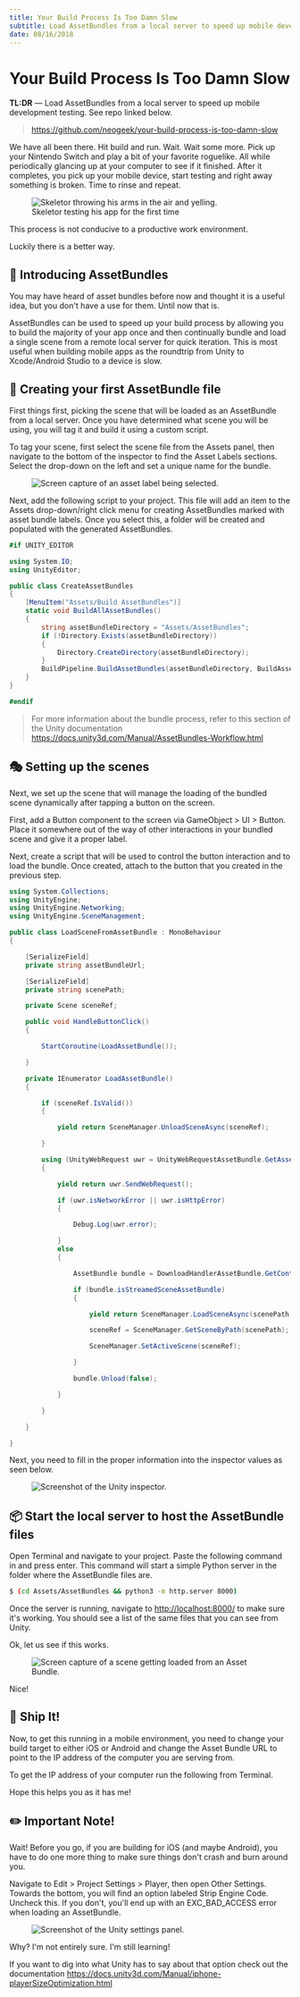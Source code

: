 ```yaml
---
title: Your Build Process Is Too Damn Slow
subtitle: Load AssetBundles from a local server to speed up mobile development testing.
date: 08/16/2018
---
```


# Your Build Process Is Too Damn Slow

**TL:DR** — Load AssetBundles from a local server to speed up mobile development testing. See repo linked below.

> <https://github.com/neogeek/your-build-process-is-too-damn-slow>

We have all been there. Hit build and run. Wait. Wait some more. Pick up your Nintendo Switch and play a bit of your favorite roguelike. All while periodically glancing up at your computer to see if it finished. After it completes, you pick up your mobile device, start testing and right away something is broken. Time to rinse and repeat.

<div class="images">
  <figure>
    <img src="https://media.giphy.com/media/v1.Y2lkPTc5MGI3NjExNXV2NjBhbmp0a2VjczF6YmVibzV2NjZkbHd3NWt0Z2k5dmdma2x1bSZlcD12MV9pbnRlcm5hbF9naWZfYnlfaWQmY3Q9Zw/5XPb0FvIqylqg/giphy.gif" alt="Skeletor throwing his arms in the air and yelling." />
    <figcaption>Skeletor testing his app for the first time</figcaption>
  </figure>
</div>

This process is not conducive to a productive work environment.

Luckily there is a better way.

## 🎉 Introducing AssetBundles

You may have heard of asset bundles before now and thought it is a useful idea, but you don't have a use for them. Until now that is.

AssetBundles can be used to speed up your build process by allowing you to build the majority of your app once and then continually bundle and load a single scene from a remote local server for quick iteration. This is most useful when building mobile apps as the roundtrip from Unity to Xcode/Android Studio to a device is slow.

## 🔨 Creating your first AssetBundle file

First things first, picking the scene that will be loaded as an AssetBundle from a local server. Once you have determined what scene you will be using, you will tag it and build it using a custom script.

To tag your scene, first select the scene file from the Assets panel, then navigate to the bottom of the inspector to find the Asset Labels sections. Select the drop-down on the left and set a unique name for the bundle.

<div class="images">
  <figure>
    <img src="/images/your-build-process-is-too-damn-slow/asset-labels.gif" alt="Screen capture of an asset label being selected." />
  </figure>
</div>

Next, add the following script to your project. This file will add an item to the Assets drop-down/right click menu for creating AssetBundles marked with asset bundle labels. Once you select this, a folder will be created and populated with the generated AssetBundles.

```csharp
#if UNITY_EDITOR

using System.IO;
using UnityEditor;

public class CreateAssetBundles
{
    [MenuItem("Assets/Build AssetBundles")]
    static void BuildAllAssetBundles()
    {
        string assetBundleDirectory = "Assets/AssetBundles";
        if (!Directory.Exists(assetBundleDirectory))
        {
            Directory.CreateDirectory(assetBundleDirectory);
        }
        BuildPipeline.BuildAssetBundles(assetBundleDirectory, BuildAssetBundleOptions.None, EditorUserBuildSettings.activeBuildTarget);
    }
}

#endif
```

> For more information about the bundle process, refer to this section of the Unity documentation <https://docs.unity3d.com/Manual/AssetBundles-Workflow.html>

## 🎭 Setting up the scenes

Next, we set up the scene that will manage the loading of the bundled scene dynamically after tapping a button on the screen.

First, add a Button component to the screen via GameObject > UI > Button. Place it somewhere out of the way of other interactions in your bundled scene and give it a proper label.

Next, create a script that will be used to control the button interaction and to load the bundle. Once created, attach to the button that you created in the previous step.

```csharp
using System.Collections;
using UnityEngine;
using UnityEngine.Networking;
using UnityEngine.SceneManagement;

public class LoadSceneFromAssetBundle : MonoBehaviour
{

    [SerializeField]
    private string assetBundleUrl;

    [SerializeField]
    private string scenePath;

    private Scene sceneRef;

    public void HandleButtonClick()
    {

        StartCoroutine(LoadAssetBundle());

    }

    private IEnumerator LoadAssetBundle()
    {

        if (sceneRef.IsValid())
        {

            yield return SceneManager.UnloadSceneAsync(sceneRef);

        }

        using (UnityWebRequest uwr = UnityWebRequestAssetBundle.GetAssetBundle(assetBundleUrl))
        {

            yield return uwr.SendWebRequest();

            if (uwr.isNetworkError || uwr.isHttpError)
            {

                Debug.Log(uwr.error);

            }
            else
            {

                AssetBundle bundle = DownloadHandlerAssetBundle.GetContent(uwr);

                if (bundle.isStreamedSceneAssetBundle)
                {

                    yield return SceneManager.LoadSceneAsync(scenePath, LoadSceneMode.Additive);

                    sceneRef = SceneManager.GetSceneByPath(scenePath);

                    SceneManager.SetActiveScene(sceneRef);

                }

                bundle.Unload(false);

            }

        }

    }

}
```

Next, you need to fill in the proper information into the inspector values as seen below.

<div class="images">
  <figure>
    <img src="/images/your-build-process-is-too-damn-slow/load-scene-from-asset-bundle.png" alt="Screenshot of the Unity inspector." />
  </figure>
</div>

## 📦 Start the local server to host the AssetBundle files

Open Terminal and navigate to your project. Paste the following command in and press enter. This command will start a simple Python server in the folder where the AssetBundle files are.

```bash
$ (cd Assets/AssetBundles && python3 -m http.server 8000)
```

Once the server is running, navigate to <http://localhost:8000/> to make sure it's working. You should see a list of the same files that you can see from Unity.

Ok, let us see if this works.

<div class="images">
  <figure>
    <img src="/images/your-build-process-is-too-damn-slow/demo.gif" alt="Screen capture of a scene getting loaded from an Asset Bundle." />
  </figure>
</div>

Nice!

## 🚢 Ship It!

Now, to get this running in a mobile environment, you need to change your build target to either iOS or Android and change the Asset Bundle URL to point to the IP address of the computer you are serving from.

To get the IP address of your computer run the following from Terminal.

Hope this helps you as it has me!

## ✏️ Important Note!

Wait! Before you go, if you are building for iOS (and maybe Android), you have to do one more thing to make sure things don't crash and burn around you.

Navigate to Edit > Project Settings > Player, then open Other Settings. Towards the bottom, you will find an option labeled Strip Engine Code. Uncheck this. If you don't, you'll end up with an EXC_BAD_ACCESS error when loading an AssetBundle.

<div class="images">
  <figure>
    <img src="/images/your-build-process-is-too-damn-slow/settings.png" alt="Screenshot of the Unity settings panel." />
  </figure>
</div>

Why? I'm not entirely sure. I'm still learning!

If you want to dig into what Unity has to say about that option check out the documentation <https://docs.unity3d.com/Manual/iphone-playerSizeOptimization.html>
